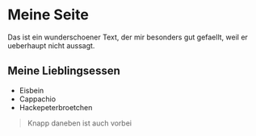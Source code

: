 # Meine Seite

Das ist ein wunderschoener Text, der mir besonders gut
gefaellt, weil er ueberhaupt nicht aussagt.

## Meine Lieblingsessen

* Eisbein
* Cappachio
* Hackepeterbroetchen

> Knapp daneben ist
> auch vorbei
